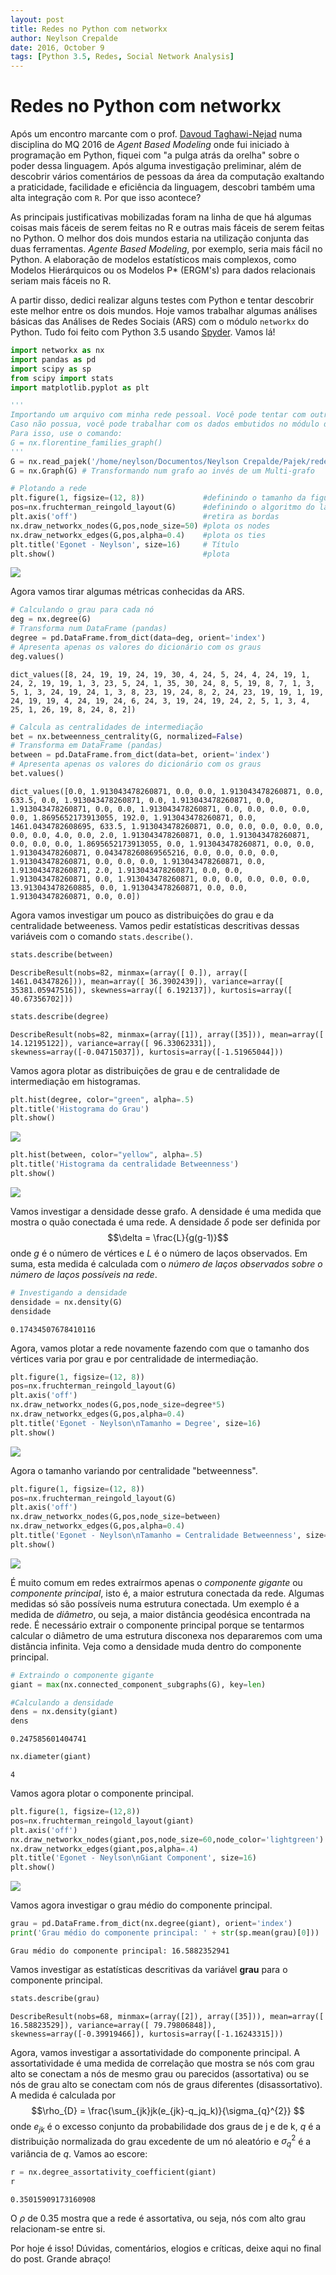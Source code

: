 ```yaml
---
layout: post
title: Redes no Python com networkx
author: Neylson Crepalde
date: 2016, October 9
tags: [Python 3.5, Redes, Social Network Analysis]
---
```


# Redes no Python com networkx

Após um encontro marcante com o prof. [Davoud Taghawi-Nejad](https://www.facebook.com/taghawinejad) numa disciplina do MQ 2016 de *Agent Based Modeling* onde fui iniciado à programação em Python, fiquei com "a pulga atrás da orelha" sobre o poder dessa linguagem. Após alguma investigação preliminar, além de descobrir vários comentários de pessoas da área da computação exaltando a praticidade, facilidade e eficiência da linguagem, descobri também uma alta integração com `R`. Por que isso acontece?

As principais justificativas mobilizadas foram na linha de que há algumas coisas mais fáceis de serem feitas no R e outras mais fáceis de serem feitas no Python. O melhor dos dois mundos estaria na utilização conjunta das duas ferramentas. *Agente Based Modeling*, por exemplo, seria mais fácil no Python. A elaboração de modelos estatísticos mais complexos, como Modelos Hierárquicos ou os Modelos P\* (ERGM's) para dados relacionais seriam mais fáceis no R.

A partir disso, dedici realizar alguns testes com Python e tentar descobrir este melhor entre os dois mundos. Hoje vamos trabalhar algumas análises básicas das Análises de Redes Sociais (ARS) com o módulo `networkx` do Python. Tudo foi feito com Python 3.5 usando [Spyder](https://pythonhosted.org/spyder/). Vamos lá!


```python
import networkx as nx
import pandas as pd
import scipy as sp
from scipy import stats
import matplotlib.pyplot as plt

'''
Importando um arquivo com minha rede pessoal. Você pode tentar com outro arquivo do Pajek (.net) que possuir.
Caso não possua, você pode trabalhar com os dados embutidos no módulo da rede de casamentos das famílias florentinas.
Para isso, use o comando:
G = nx.florentine_families_graph()
'''
G = nx.read_pajek('/home/neylson/Documentos/Neylson Crepalde/Pajek/rede_neylson.net')
G = nx.Graph(G) # Transformando num grafo ao invés de um Multi-grafo

# Plotando a rede
plt.figure(1, figsize=(12, 8))             #definindo o tamanho da figura
pos=nx.fruchterman_reingold_layout(G)      #definindo o algoritmo do layout
plt.axis('off')                            #retira as bordas
nx.draw_networkx_nodes(G,pos,node_size=50) #plota os nodes
nx.draw_networkx_edges(G,pos,alpha=0.4)    #plota os ties
plt.title('Egonet - Neylson', size=16)     # Título
plt.show()                                 #plota
```


![](/img/redes_no_python/output_1_0.png)


Agora vamos tirar algumas métricas conhecidas da ARS.


```python
# Calculando o grau para cada nó
deg = nx.degree(G)
# Transforma num DataFrame (pandas)
degree = pd.DataFrame.from_dict(data=deg, orient='index')
# Apresenta apenas os valores do dicionário com os graus
deg.values()
```




    dict_values([8, 24, 19, 19, 24, 19, 30, 4, 24, 5, 24, 4, 24, 19, 1, 24, 2, 19, 19, 1, 3, 23, 5, 24, 1, 35, 30, 24, 8, 5, 19, 8, 7, 1, 3, 5, 1, 3, 24, 19, 24, 1, 3, 8, 23, 19, 24, 8, 2, 24, 23, 19, 19, 1, 19, 24, 19, 19, 4, 24, 19, 24, 6, 24, 3, 19, 24, 19, 24, 2, 5, 1, 3, 4, 25, 1, 26, 19, 8, 24, 8, 2])




```python
# Calcula as centralidades de intermediação
bet = nx.betweenness_centrality(G, normalized=False)
# Transforma em DataFrame (pandas)
between = pd.DataFrame.from_dict(data=bet, orient='index')
# Apresenta apenas os valores do dicionário com os graus
bet.values()
```




    dict_values([0.0, 1.913043478260871, 0.0, 0.0, 1.913043478260871, 0.0, 633.5, 0.0, 1.913043478260871, 0.0, 1.913043478260871, 0.0, 1.913043478260871, 0.0, 0.0, 1.913043478260871, 0.0, 0.0, 0.0, 0.0, 0.0, 1.8695652173913055, 192.0, 1.913043478260871, 0.0, 1461.0434782608695, 633.5, 1.913043478260871, 0.0, 0.0, 0.0, 0.0, 0.0, 0.0, 0.0, 4.0, 0.0, 2.0, 1.913043478260871, 0.0, 1.913043478260871, 0.0, 0.0, 0.0, 1.8695652173913055, 0.0, 1.913043478260871, 0.0, 0.0, 1.913043478260871, 0.043478260869565216, 0.0, 0.0, 0.0, 0.0, 1.913043478260871, 0.0, 0.0, 0.0, 1.913043478260871, 0.0, 1.913043478260871, 2.0, 1.913043478260871, 0.0, 0.0, 1.913043478260871, 0.0, 1.913043478260871, 0.0, 0.0, 0.0, 0.0, 0.0, 13.913043478260885, 0.0, 1.913043478260871, 0.0, 0.0, 1.913043478260871, 0.0, 0.0])



Agora vamos investigar um pouco as distribuições do grau e da centralidade betweeness. Vamos pedir estatísticas descritivas dessas variáveis com o comando `stats.describe()`.


```python
stats.describe(between)
```




    DescribeResult(nobs=82, minmax=(array([ 0.]), array([ 1461.04347826])), mean=array([ 36.3902439]), variance=array([ 35381.05947516]), skewness=array([ 6.192137]), kurtosis=array([ 40.67356702]))




```python
stats.describe(degree)
```




    DescribeResult(nobs=82, minmax=(array([1]), array([35])), mean=array([ 14.12195122]), variance=array([ 96.33062331]), skewness=array([-0.04715037]), kurtosis=array([-1.51965044]))



Vamos agora plotar as distribuições de grau e de centralidade de intermediação em histogramas.


```python
plt.hist(degree, color="green", alpha=.5)
plt.title('Histograma do Grau')
plt.show()
```


![](/img/redes_no_python/output_9_0.png)



```python
plt.hist(between, color="yellow", alpha=.5)
plt.title('Histograma da centralidade Betweenness')
plt.show()
```


![](/img/redes_no_python/output_10_0.png)


Vamos investigar a densidade desse grafo. A densidade é uma medida que mostra o quão conectada é uma rede. A densidade $\delta$ pode ser definida por $$\delta = \frac{L}{g(g-1)}$$ onde $g$ é o número de vértices e $L$ é o número de laços observados. Em suma, esta medida é calculada com o *número de laços observados sobre o número de laços possíveis na rede*. 


```python
# Investigando a densidade
densidade = nx.density(G)
densidade
```




    0.17434507678410116



Agora, vamos plotar a rede novamente fazendo com que o tamanho dos vértices varia por grau e por centralidade de intermediação.


```python
plt.figure(1, figsize=(12, 8))
pos=nx.fruchterman_reingold_layout(G)
plt.axis('off')
nx.draw_networkx_nodes(G,pos,node_size=degree*5)
nx.draw_networkx_edges(G,pos,alpha=0.4)
plt.title('Egonet - Neylson\nTamanho = Degree', size=16)
plt.show()
```


![](/img/redes_no_python/output_14_0.png)


Agora o tamanho variando por centralidade "betweenness".


```python
plt.figure(1, figsize=(12, 8))
pos=nx.fruchterman_reingold_layout(G)
plt.axis('off')
nx.draw_networkx_nodes(G,pos,node_size=between)
nx.draw_networkx_edges(G,pos,alpha=0.4)
plt.title('Egonet - Neylson\nTamanho = Centralidade Betweenness', size=16)
plt.show()
```


![](/img/redes_no_python/output_16_0.png)


É muito comum em redes extraírmos apenas o *componente gigante* ou *componente principal*, isto é, a maior estrutura conectada da rede. Algumas medidas só são possíveis numa estrutura conectada. Um exemplo é a medida de *diâmetro*, ou seja, a maior distância geodésica encontrada na rede. É necessário extrair o componente principal porque se tentarmos calcular o diâmetro de uma estrutura disconexa nos depararemos com uma distância infinita. Veja como a densidade muda dentro do componente principal.


```python
# Extraindo o componente gigante
giant = max(nx.connected_component_subgraphs(G), key=len)

#Calculando a densidade
dens = nx.density(giant)
dens
```




    0.247585601404741




```python
nx.diameter(giant)
```




    4



Vamos agora plotar o componente principal.


```python
plt.figure(1, figsize=(12,8))
pos=nx.fruchterman_reingold_layout(giant)
plt.axis('off')
nx.draw_networkx_nodes(giant,pos,node_size=60,node_color='lightgreen')
nx.draw_networkx_edges(giant,pos,alpha=.4)
plt.title('Egonet - Neylson\nGiant Component', size=16)
plt.show()
```


![](/img/redes_no_python/output_21_0.png)


Vamos agora investigar o grau médio do componente principal.


```python
grau = pd.DataFrame.from_dict(nx.degree(giant), orient='index')
print('Grau médio do componente principal: ' + str(sp.mean(grau)[0]))
```

    Grau médio do componente principal: 16.5882352941


Vamos investigar as estatísticas descritivas da variável **grau** para o componente principal.


```python
stats.describe(grau)
```




    DescribeResult(nobs=68, minmax=(array([2]), array([35])), mean=array([ 16.58823529]), variance=array([ 79.79806848]), skewness=array([-0.39919466]), kurtosis=array([-1.16243315]))



Agora, vamos investigar a assortatividade do componente principal. A assortatividade é uma medida de correlação que mostra se nós com grau alto se conectam a nós de mesmo grau ou parecidos (assortativa) ou se nós de grau alto se conectam com nós de graus diferentes (disassortativo). A medida é calculada por $$\rho_{D} = \frac{\sum_{jk}jk(e_{jk}-q_jq_k)}{\sigma_{q}^{2}} $$ onde $e_{jk}$ é o excesso conjunto da probabilidade dos graus de j e de k, $q$ é a distribuição normalizada do grau excedente de um nó aleatório e $\sigma_{q}^{2}$ é a variância de $q$. Vamos ao escore:


```python
r = nx.degree_assortativity_coefficient(giant)
r
```




    0.35015909173160908



O $\rho$ de 0.35 mostra que a rede é assortativa, ou seja, nós com alto grau relacionam-se entre si.

Por hoje é isso! Dúvidas, comentários, elogios e críticas, deixe aqui no final do post. Grande abraço!
